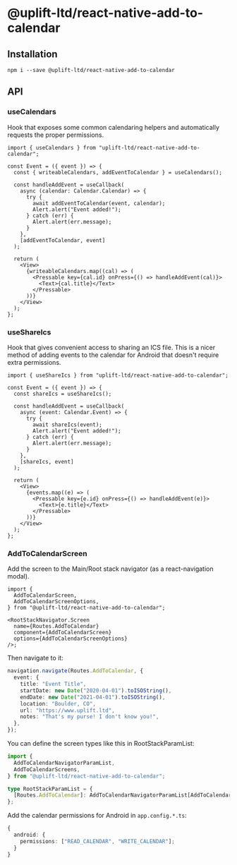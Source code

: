 # @uplift-ltd/react-native-add-to-calendar

## Installation

    npm i --save @uplift-ltd/react-native-add-to-calendar

## API

### useCalendars

Hook that exposes some common calendaring helpers and automatically requests the proper permissions.

```tsx
import { useCalendars } from "uplift-ltd/react-native-add-to-calendar";

const Event = ({ event }) => {
  const { writeableCalendars, addEventToCalendar } = useCalendars();

  const handleAddEvent = useCallback(
    async (calendar: Calendar.Calendar) => {
      try {
        await addEventToCalendar(event, calendar);
        Alert.alert("Event added!");
      } catch (err) {
        Alert.alert(err.message);
      }
    },
    [addEventToCalendar, event]
  );

  return (
    <View>
      {writeableCalendars.map((cal) => (
        <Pressable key={cal.id} onPress={() => handleAddEvent(cal)}>
          <Text>{cal.title}</Text>
        </Pressable>
      ))}
    </View>
  );
};
```

### useShareIcs

Hook that gives convenient access to sharing an ICS file. This is a nicer method of adding events to
the calendar for Android that doesn't require extra permissions.

```tsx
import { useShareIcs } from "uplift-ltd/react-native-add-to-calendar";

const Event = ({ event }) => {
  const shareIcs = useShareIcs();

  const handleAddEvent = useCallback(
    async (event: Calendar.Event) => {
      try {
        await shareIcs(event);
        Alert.alert("Event added!");
      } catch (err) {
        Alert.alert(err.message);
      }
    },
    [shareIcs, event]
  );

  return (
    <View>
      {events.map((e) => (
        <Pressable key={e.id} onPress={() => handleAddEvent(e)}>
          <Text>{e.title}</Text>
        </Pressable>
      ))}
    </View>
  );
};
```

### AddToCalendarScreen

Add the screen to the Main/Root stack navigator (as a react-navigation modal).

```tsx
import {
  AddToCalendarScreen,
  AddToCalendarScreenOptions,
} from "@uplift-ltd/react-native-add-to-calendar";

<RootStackNavigator.Screen
  name={Routes.AddToCalendar}
  component={AddToCalendarScreen}
  options={AddToCalendarScreenOptions}
/>;
```

Then navigate to it:

```ts
navigation.navigate(Routes.AddToCalendar, {
  event: {
    title: "Event Title",
    startDate: new Date("2020-04-01").toISOString(),
    endDate: new Date("2021-04-01").toISOString(),
    location: "Boulder, CO",
    url: "https://www.uplift.ltd",
    notes: "That's my purse! I don't know you!",
  },
});
```

You can define the screen types like this in RootStackParamList:

```ts
import {
  AddToCalendarNavigatorParamList,
  AddToCalendarScreens,
} from "@uplift-ltd/react-native-add-to-calendar";

type RootStackParamList = {
  [Routes.AddToCalendar]: AddToCalendarNavigatorParamList[AddToCalendarScreens.ADD_TO_CALENDAR];
};
```

Add the calendar permissions for Android in `app.config.*.ts`:

```ts
{
  android: {
    permissions: ["READ_CALENDAR", "WRITE_CALENDAR"];
  }
}
```
